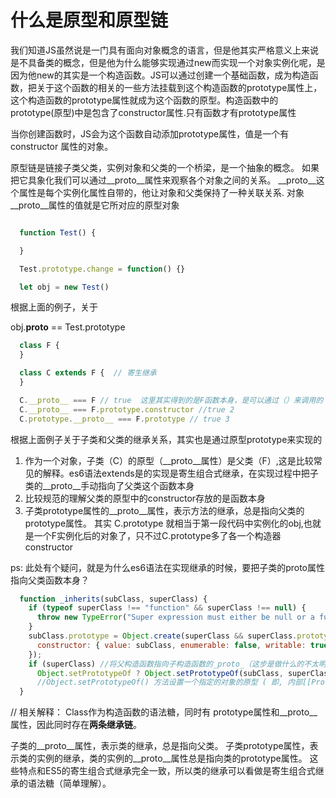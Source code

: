 # 什么是原型和原型链

我们知道JS虽然说是一门具有面向对象概念的语言，但是他其实严格意义上来说是不具备类的概念，但是他为什么能够实现通过new而实现一个对象实例化呢，是因为他new的其实是一个构造函数。JS可以通过创建一个基础函数，成为构造函数，把关于这个函数的相关的一些方法挂载到这个构造函数的prototype属性上，这个构造函数的prototype属性就成为这个函数的原型。构造函数中的prototype(原型)中是包含了constructor属性.只有函数才有prototype属性

当你创建函数时，JS会为这个函数自动添加prototype属性，值是一个有 constructor 属性的对象。

原型链是链接子类父类，实例对象和父类的一个桥梁，是一个抽象的概念。
如果把它具象化我们可以通过__proto__属性来观察各个对象之间的关系。
__proto__这个属性是每个实例化属性自带的，他让对象和父类保持了一种关联关系.
对象__proto__属性的值就是它所对应的原型对象

```javascript

  function Test() {

  }

  Test.prototype.change = function() {}

  let obj = new Test()
```

根据上面的例子，关于

obj.__proto__ == Test.prototype

```javascript
  class F {
  }

  class C extends F {  // 寄生继承
  }

  C.__proto__ === F // true  这里其实得到的是F函数本身，是可以通过（）来调用的 1
  C.__proto__ === F.prototype.constructor //true 2
  C.prototype.__proto__ === F.prototype // true 3

```

根据上面例子关于子类和父类的继承关系，其实也是通过原型prototype来实现的

1. 作为一个对象，子类（C）的原型（__proto__属性）是父类（F）,这是比较常见的解释。es6语法extends是的实现是寄生组合式继承，在实现过程中把子类的__proto__手动指向了父类这个函数本身
2. 比较规范的理解父类的原型中的constructor存放的是函数本身
3. 子类prototype属性的__proto__属性，表示方法的继承，总是指向父类的prototype属性。 其实 C.prototype 就相当于第一段代码中实例化的obj,也就是一个F实例化后的对象了，只不过C.prototype多了各一个构造器constructor


ps: 此处有个疑问，就是为什么es6语法在实现继承的时候，要把子类的proto属性指向父类函数本身？

```javascript
  function _inherits(subClass, superClass) {
    if (typeof superClass !== "function" && superClass !== null) {
      throw new TypeError("Super expression must either be null or a function, not " + typeof superClass);
    }
    subClass.prototype = Object.create(superClass && superClass.prototype, {
      constructor: { value: subClass, enumerable: false, writable: true, configurable: true }
    });
    if (superClass) //将父构造函数指向子构造函数的_proto_（这步是做什么的不太明确，感觉没什么意义。）
      Object.setPrototypeOf ? Object.setPrototypeOf(subClass, superClass) : subClass.__proto__ = superClass;
      //Object.setPrototypeOf() 方法设置一个指定的对象的原型 ( 即, 内部[[Prototype]]属性）到另一个对象或  null。
  }
```
// 相关解释：
Class作为构造函数的语法糖，同时有 prototype属性和__proto__属性，因此同时存在**两条继承链**。

子类的__proto__属性，表示类的继承，总是指向父类。
子类prototype属性，表示类的实例的继承，类的实例的__proto__属性总是指向类的prototype属性。
这些特点和ES5的寄生组合式继承完全一致，所以类的继承可以看做是寄生组合式继承的语法糖（简单理解）。